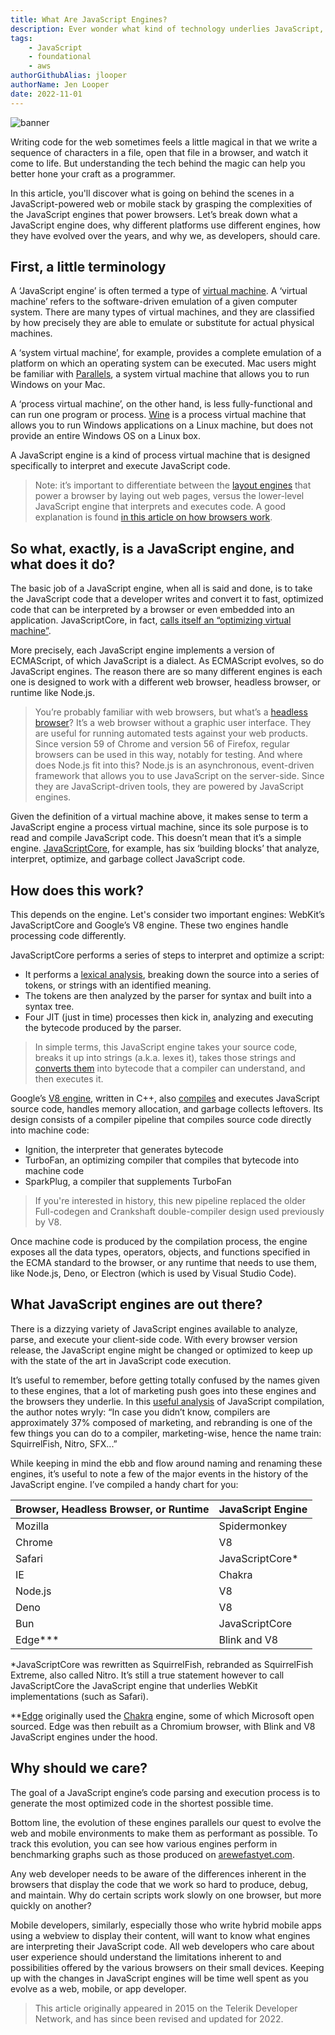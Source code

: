 ```yaml
---
title: What Are JavaScript Engines?
description: Ever wonder what kind of technology underlies JavaScript, the language of the web? Learn about the history and evolution of JavaScript's core.
tags:
    - JavaScript
    - foundational
    - aws
authorGithubAlias: jlooper
authorName: Jen Looper
date: 2022-11-01
---
```


![banner](./images/banner.png)

Writing code for the web sometimes feels a little magical in that we write a sequence of characters in a file, open that file in a browser, and watch it come to life. But understanding the tech behind the magic can help you better hone your craft as a programmer. 

In this article, you'll discover what is going on behind the scenes in a JavaScript-powered web or mobile stack by grasping the complexities of the JavaScript engines that power browsers. Let’s break down what a JavaScript engine does, why different platforms use different engines, how they have evolved over the years, and why we, as developers, should care.

## First, a little terminology

A ‘JavaScript engine’ is often termed a type of [virtual machine](https://en.wikipedia.org/wiki/Virtual_machine). A ‘virtual machine’ refers to the software-driven emulation of a given computer system. There are many types of virtual machines, and they are classified by how precisely they are able to emulate or substitute for actual physical machines.

A ‘system virtual machine’, for example, provides a complete emulation of a platform on which an operating system can be executed. Mac users might be familiar with [Parallels](https://parallels.com), a system virtual machine that allows you to run Windows on your Mac.

A ‘process virtual machine’, on the other hand, is less fully-functional and can run one program or process. [Wine](https://winehq.com) is a process virtual machine that allows you to run Windows applications on a Linux machine, but does not provide an entire Windows OS on a Linux box.

A JavaScript engine is a kind of process virtual machine that is designed specifically to interpret and execute JavaScript code.

> Note: it’s important to differentiate between the [layout engines](https://en.wikipedia.org/wiki/Comparison_of_layout_engines_ECMAScript) that power a browser by laying out web pages, versus the lower-level JavaScript engine that interprets and executes code. A good explanation is found [in this article on how browsers work](https://web.dev/howbrowserswork/).

## So what, exactly, is a JavaScript engine, and what does it do?

The basic job of a JavaScript engine, when all is said and done, is to take the JavaScript code that a developer writes and convert it to fast, optimized code that can be interpreted by a browser or even embedded into an application. JavaScriptCore, in fact, [calls itself an “optimizing virtual machine”](http://trac.webkit.org/wiki/JavaScriptCore).

More precisely, each JavaScript engine implements a version of ECMAScript, of which JavaScript is a dialect. As ECMAScript evolves, so do JavaScript engines. The reason there are so many different engines is each one is designed to work with a different web browser, headless browser, or runtime like Node.js.

> You’re probably familiar with web browsers, but what’s a [headless browser](https://en.wikipedia.org/wiki/Headless_browser)? It’s a web browser without a graphic user interface. They are useful for running automated tests against your web products. Since version 59 of Chrome and version 56 of Firefox, regular browsers can be used in this way, notably for testing. And where does Node.js fit into this? Node.js is an asynchronous, event-driven framework that allows you to use JavaScript on the server-side. Since they are JavaScript-driven tools, they are powered by JavaScript engines.

Given the definition of a virtual machine above, it makes sense to term a JavaScript engine a process virtual machine, since its sole purpose is to read and compile JavaScript code. This doesn’t mean that it’s a simple engine. [JavaScriptCore](https://trac.webkit.org/wiki/JavaScriptCore), for example, has six ‘building blocks’ that analyze, interpret, optimize, and garbage collect JavaScript code.

## How does this work?

This depends on the engine. Let's consider two important engines: WebKit’s JavaScriptCore and Google’s V8 engine. These two engines handle processing code differently.

JavaScriptCore performs a series of steps to interpret and optimize a script:

- It performs a [lexical analysis](https://en.wikipedia.org/wiki/Lexical_analysis), breaking down the source into a series of tokens, or strings with an identified meaning.
- The tokens are then analyzed by the parser for syntax and built into a syntax tree.
- Four JIT (just in time) processes then kick in, analyzing and executing the bytecode produced by the parser.

>In simple terms, this JavaScript engine takes your source code, breaks it up into strings (a.k.a. lexes it), takes those strings and [converts them](https://en.wikipedia.org/wiki/Parse_tree) into bytecode that a compiler can understand, and then executes it.

Google’s [V8 engine](https://v8.dev/docs), written in C++, also [compiles](https://javascript.plainenglish.io/lets-understand-chrome-v8-compiler-workflow-parser-36941d0ff204) and executes JavaScript source code, handles memory allocation, and garbage collects leftovers. Its design consists of a compiler pipeline that compiles source code directly into machine code:

- Ignition, the interpreter that generates bytecode
- TurboFan, an optimizing compiler that compiles that bytecode into machine code
- SparkPlug, a compiler that supplements TurboFan

> If you're interested in history, this new pipeline replaced the older Full-codegen and Crankshaft double-compiler design used previously by V8. 

Once machine code is produced by the compilation process, the engine exposes all the data types, operators, objects, and functions specified in the ECMA standard to the browser, or any runtime that needs to use them, like Node.js, Deno, or Electron (which is used by Visual Studio Code).

## What JavaScript engines are out there?

There is a dizzying variety of JavaScript engines available to analyze, parse, and execute your client-side code. With every browser version release, the JavaScript engine might be changed or optimized to keep up with the state of the art in JavaScript code execution.

It’s useful to remember, before getting totally confused by the names given to these engines, that a lot of marketing push goes into these engines and the browsers they underlie. In this [useful analysis](http://wingolog.org/archives/2011/10/28/javascriptcore-the-webkit-js-implementation) of JavaScript compilation, the author notes wryly: “In case you didn’t know, compilers are approximately 37% composed of marketing, and rebranding is one of the few things you can do to a compiler, marketing-wise, hence the name train: SquirrelFish, Nitro, SFX...”

While keeping in mind the ebb and flow around naming and renaming these engines, it’s useful to note a few of the major events in the history of the JavaScript engine. I’ve compiled a handy chart for you:

| Browser, Headless Browser, or Runtime	| JavaScript Engine |
-- | --
Mozilla	| Spidermonkey
Chrome	| 	V8
Safari	| 	JavaScriptCore*
IE	| 	Chakra
Node.js	| 	V8
Deno | V8
Bun | JavaScriptCore
Edge*** | Blink and V8


*JavaScriptCore was rewritten as SquirrelFish, rebranded as SquirrelFish Extreme, also called Nitro. It’s still a true statement however to call JavaScriptCore the JavaScript engine that underlies WebKit implementations (such as Safari).

**[Edge](https://en.wikipedia.org/wiki/Microsoft_Edge) originally used the [Chakra](https://github.com/chakra-core/ChakraCore) engine, some of which Microsoft open sourced. Edge was then rebuilt as a Chromium browser, with Blink and V8 JavaScript engines under the hood.

## Why should we care?

The goal of a JavaScript engine’s code parsing and execution process is to generate the most optimized code in the shortest possible time.

Bottom line, the evolution of these engines parallels our quest to evolve the web and mobile environments to make them as performant as possible. To track this evolution, you can see how various engines perform in benchmarking graphs such as those produced on [arewefastyet.com](https://arewefastyet.com).

Any web developer needs to be aware of the differences inherent in the browsers that display the code that we work so hard to produce, debug, and maintain. Why do certain scripts work slowly on one browser, but more quickly on another?

Mobile developers, similarly, especially those who write hybrid mobile apps using a webview to display their content, will want to know what engines are interpreting their JavaScript code. All web developers who care about user experience should understand the limitations inherent to and possibilities offered by the various browsers on their small devices. Keeping up with the changes in JavaScript engines will be time well spent as you evolve as a web, mobile, or app developer.

> This article originally appeared in 2015 on the Telerik Developer Network, and has since been revised and updated for 2022.
